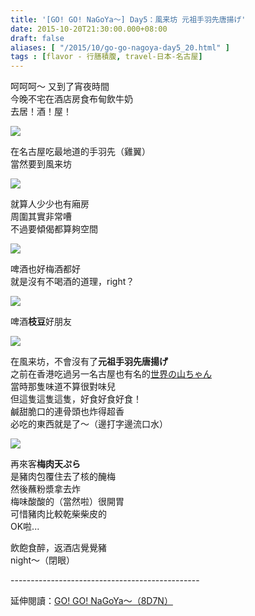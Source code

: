 ```yaml
---
title: '[GO! GO! NaGoYa～] Day5：風来坊 元祖手羽先唐揚げ'
date: 2015-10-20T21:30:00.000+08:00
draft: false
aliases: [ "/2015/10/go-go-nagoya-day5_20.html" ]
tags : [flavor - 行膳積腹, travel-日本-名古屋]
---
```


呵呵呵～ 又到了宵夜時間  
今晚不宅在酒店房食布甸飲牛奶  
去居！酒！屋！  

![](/images/nagoya5k1.jpg)

在名古屋吃最地道的手羽先（雞翼）  
當然要到風来坊  

![](/images/nagoya5k2.jpg)

就算人少少也有廂房  
周圍其實非常嘈  
不過要傾偈都算夠空間  

![](/images/nagoya5k3.jpg)

啤酒也好梅酒都好  
就是沒有不喝酒的道理，right？  

![](/images/nagoya5k4.jpg)

啤酒**枝豆**好朋友  

![](/images/nagoya5k.jpg)

在風来坊，不會沒有了**元祖手羽先唐揚げ**  
之前在香港吃過另一名古屋也有名的[世界の山ちゃん](https://hidie.net/yamachan/)  
當時那隻味道不算很對味兒  
但這隻這隻這隻，好食好食好食！  
鹹甜脆口的連骨頭也炸得超香  
必吃的東西就是了～（邊打字邊流口水）  

![](/images/nagoya5k5.jpg)

再來客**梅肉天ぷら**  
是豬肉包覆住去了核的醃梅  
然後蘸粉漿拿去炸  
梅味酸酸的（當然啦）很開胃  
可惜豬肉比較乾柴柴皮的  
OK啦...  
  
飲飽食醉，返酒店覺覺豬  
night～（閉眼）  
  
\-----------------------------------------------  
  
延伸閱讀：[GO! GO! NaGoYa～（8D7N）](https://hidie.net/nagoya8d7n/)
